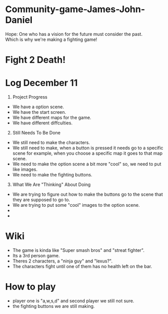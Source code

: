 # Community-game-James-John-Daniel
Hope: One who has a vision for the future must consider the past.
<br>
Which is why we're making a fighting game!<br>

# Fight 2 Death!

# Log December 11
1. Project Progress
- We have a option scene.
- We have the start screen.
- We have different maps for the game.
- We have different diffculties.

2. Still Needs To Be Done
- We still need to make the characters.
- We still need to make, when a button is pressed it needs go to a specific scene for example, when you choose a specific map it goes to that map scene.
- We need to make the option scene a bit more "cool" so, we need to put like images.
- We need to make the fighting buttons.

3. What We Are "Thinking" About Doing
- We are trying to figure out how to make the buttons go to the scene that they are supposed to go to.
- We are trying to put some "cool" images to the option scene.
-
-

# Wiki 
- The game is kinda like "Super smash bros" and "streat fighter".
- Its a 3rd person game.
- Theres 2 characters, a "ninja guy" and "lexus?".
- The characters fight until one of them has no health left on the bar.
# How to play
- player one is "a,w,s,d" and second player we still not sure.
- the fighting buttons we are still making.
